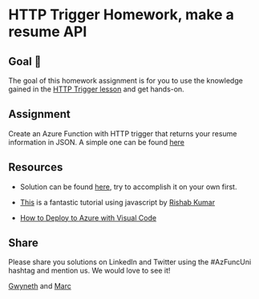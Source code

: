 # HTTP Trigger Homework, make a resume API

## Goal 🎯

The goal of this homework assignment is for you to use the knowledge gained in the [HTTP Trigger lesson](../lessons/http-dotnet.md) and get hands-on.

## Assignment

Create an Azure Function with HTTP trigger that returns your resume information in JSON. A simple one can be found [here](https://gps-resume-api.azurewebsites.net/api/Resume)

## Resources

- Solution can be found [here](../src/homework/resume-api/Resume.cs), try to accomplish it on your own first.

- [This](https://dev.to/rishabk7/how-i-built-a-resume-api-w-javascript-and-azure-functions-fbm) is a fantastic tutorial using javascript by [Rishab Kumar](https://twitter.com/rishabk7)

- [How to Deploy to Azure with Visual Code](https://docs.microsoft.com/en-us/azure/azure-functions/functions-develop-vs-code?tabs=csharp)

## Share

Please share you solutions on LinkedIn and Twitter using the #AzFuncUni hashtag and mention us. We would love to see it!

[Gwyneth](https://twitter.com/madebygps) and [Marc](https://twitter.com/marcduiker)